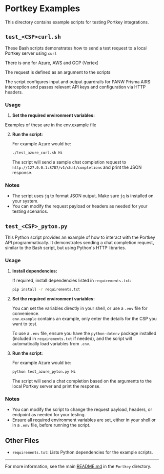 # Portkey Examples

This directory contains example scripts for testing Portkey integrations.

## `test_<CSP>curl.sh`

These Bash scripts demonstrates how to send a test request to a local Portkey server using `curl`

There is one for Azure, AWS and GCP (Vertex)

The request is defined as an argument to the scripts

The script configures input and output guardrails for PANW Prisma AIRS interception and passes relevant API keys and configuration via HTTP headers.

### Usage

1. **Set the required environment variables:**

Examples of these are in the env.example file

2. **Run the script:**

    For example Azure would be:
   ```zsh
   ./test_azure_curl.sh Hi
   ```

   The script will send a sample chat completion request to `http://127.0.0.1:8787/v1/chat/completions` and print the JSON response.

### Notes

- The script uses `jq` to format JSON output. Make sure `jq` is installed on your system.
- You can modify the request payload or headers as needed for your testing scenarios.

## `test_<CSP>_pyton.py`

This Python script provides an example of how to interact with the Portkey API programmatically. It demonstrates sending a chat completion request, similar to the Bash script, but using Python's HTTP libraries.

### Usage

1. **Install dependencies:**

   If required, install dependencies listed in `requirements.txt`:

   ```zsh
   pip install -r requirements.txt
   ```

2. **Set the required environment variables:**

   You can set the variables directly in your shell, or use a `.env` file for convenience.  
   `env.example` contains an example, only enter the details for the CSP you want to test.

   To use a `.env` file, ensure you have the `python-dotenv` package installed (included in `requirements.txt` if needed), and the script will automatically load variables from `.env`.

3. **Run the script:**

   For example Azure would be:
   ```zsh
   python test_azure_pyton.py Hi
   ```

   The script will send a chat completion based on the arguments to the local Portkey server and print the response.

### Notes

- You can modify the script to change the request payload, headers, or endpoint as needed for your testing.
- Ensure all required environment variables are set, either in your shell or in a `.env` file, before running the script.

## Other Files

- `requirements.txt`: Lists Python dependencies for the example scripts.

---

For more information, see the main [README.md](../README.md) in the `Portkey` directory.